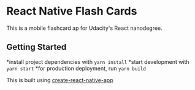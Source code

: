 # React Native Flash Cards

This is a mobile flashcard ap for Udacity's React nanodegree.

## Getting Started

*install project dependencies with `yarn install`
*start development with `yarn start`
*for production deployment, run `yarn build`

This is built using [create-react-native-app](https://github.com/react-community/create-react-native-app)
